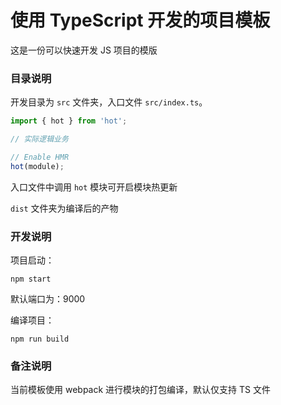 # 使用 TypeScript 开发的项目模板
这是一份可以快速开发 JS 项目的模版

### 目录说明

开发目录为 `src` 文件夹，入口文件 `src/index.ts`。
```javascript
import { hot } from 'hot';

// 实际逻辑业务

// Enable HMR
hot(module);
```
入口文件中调用 `hot` 模块可开启模块热更新

`dist` 文件夹为编译后的产物

### 开发说明
项目启动：
```
npm start
```
默认端口为：9000

编译项目：
```
npm run build
```

### 备注说明
当前模板使用 webpack 进行模块的打包编译，默认仅支持 TS 文件
